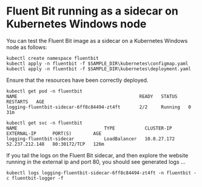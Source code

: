 # Fluent Bit running as a sidecar on Kubernetes Windows node

You can test the Fluent Bit image as a sidecar on a Kubernetes Windows node as follows:

```
kubectl create namespace fluentbit
kubectl apply -n fluentbit -f $SAMPLE_DIR\kubernetes\configmap.yaml
kubectl apply -n fluentbit -f $SAMPLE_DIR\kubernetes\deployment.yaml
```

Ensure that the resources have been correctly deployed.

```
kubectl get pod -n fluentbit 
NAME                                             READY   STATUS    RESTARTS   AGE
logging-fluentbit-sidecar-6ff8c84494-zt4ft       2/2     Running   0          31m

kubectl get svc -n fluentbit 
NAME                                TYPE           CLUSTER-IP    EXTERNAL-IP      PORT(S)        AGE
logging-fluentbit-sidecar           LoadBalancer   10.0.27.172   52.237.212.148   80:30172/TCP   126m
```

If you tail the logs on the Fluent Bit sidecar, and then explore the website running in the external ip and port 80, you should see generated logs ...

```
kubectl logs logging-fluentbit-sidecar-6ff8c84494-zt4ft -n fluentbit -c fluentbit-logger -f
```